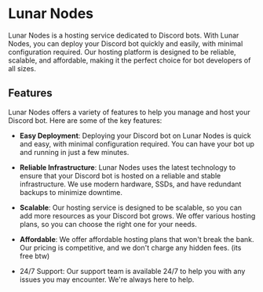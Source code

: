 # Lunar Nodes

Lunar Nodes is a hosting service dedicated to Discord bots. With Lunar Nodes, you can deploy your Discord bot quickly and easily, with minimal configuration required. Our hosting platform is designed to be reliable, scalable, and affordable, making it the perfect choice for bot developers of all sizes.

## Features
Lunar Nodes offers a variety of features to help you manage and host your Discord bot. Here are some of the key features:

- **Easy Deployment**: Deploying your Discord bot on Lunar Nodes is quick and easy, with minimal configuration required. You can have your bot up and running in just a few minutes.

- **Reliable Infrastructure**: Lunar Nodes uses the latest technology to ensure that your Discord bot is hosted on a reliable and stable infrastructure. We use modern hardware, SSDs, and have redundant backups to minimize downtime.

- **Scalable**: Our hosting service is designed to be scalable, so you can add more resources as your Discord bot grows. We offer various hosting plans, so you can choose the right one for your needs.

- **Affordable**: We offer affordable hosting plans that won't break the bank. Our pricing is competitive, and we don't charge any hidden fees. (its free btw)

- 24/7 Support: Our support team is available 24/7 to help you with any issues you may encounter. We're always here to help.
